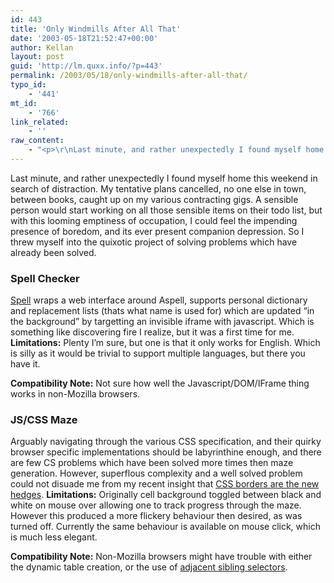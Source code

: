 ```yaml
---
id: 443
title: 'Only Windmills After All That'
date: '2003-05-18T21:52:47+00:00'
author: Kellan
layout: post
guid: 'http://lm.quxx.info/?p=443'
permalink: /2003/05/18/only-windmills-after-all-that/
typo_id:
    - '441'
mt_id:
    - '766'
link_related:
    - ''
raw_content:
    - "<p>\r\nLast minute, and rather unexpectedly I found myself home this weekend in search\r\nof distraction.  My tentative plans cancelled, no one else in town, between\r\nbooks, caught up on my various contracting gigs.  A sensible person would start\r\nworking on all those sensible items on their todo list, but with this looming\r\nemptiness of occupation, I could feel the impending presence of boredom, and its\r\never present companion depression.  So I threw myself into the quixotic project\r\nof solving problems which have already been solved.\r\n</p>\r\n<p>\r\n<h3>Spell Checker</h3>\r\n<a href=\\\"/spell\\\">Spell</a> wraps a web interface around Aspell, supports personal dictionary and\r\nreplacement lists (thats what name is used for) which are updated \\\"in the background\\\" by targetting an\r\ninvisible iframe with javascript.  Which is something like discovering fire I\r\nrealize, but it was a first time for me.\r\n</p>\r\n<p>\r\n<b>Limitations:</b>  Plenty I\\'m sure, but one is that it only works for English. Which\r\nis silly as it would be trivial to support multiple languages, but there you\r\nhave it.\r\n</p>\r\n<p>\r\n<b>Compatibility Note:</b>  Not sure how well the Javascript/DOM/IFrame thing works in\r\nnon-Mozilla browsers.\r\n</p>\r\n<p>\r\n<h3>JS/CSS Maze</h3>\r\nArguably navigating through the various CSS specification, and their\r\nquirky browser specific implementations should be labyrinthine enough, and there\r\nare few CS problems which have been solved more times then maze generation.  However,\r\nsuperflous complexity and a well solved problem could not disuade me from my\r\nrecent insight that <a href=\\\"/mazes\\\">CSS borders are the new hedges</a>. \r\n</p>\r\n<p>\r\n<b>Limitations:</b>  Originally cell background toggled between black and white on mouse over\r\n allowing one to track progress through the maze.  However this produced a more\r\n flickery behaviour then desired, as was turned off.  Currently the same\r\n behaviour is available on mouse click, which is much less elegant.\r\n</p>\r\n<p>\r\n<b>Compatibility Note:</b>  Non-Mozilla browsers might have trouble with either the\r\ndynamic table creation, or the use of <a href=\\\"\r\nhttp://www.w3.org/TR/REC-CSS2/selector.html#adjacent-selectors\\\">adjacent sibling\r\nselectors</a>.\r\n</p>"
---
```


Last minute, and rather unexpectedly I found myself home this weekend in search of distraction. My tentative plans cancelled, no one else in town, between books, caught up on my various contracting gigs. A sensible person would start working on all those sensible items on their todo list, but with this looming emptiness of occupation, I could feel the impending presence of boredom, and its ever present companion depression. So I threw myself into the quixotic project of solving problems which have already been solved.

### Spell Checker

[Spell](/spell) wraps a web interface around Aspell, supports personal dictionary and replacement lists (thats what name is used for) which are updated “in the background” by targetting an invisible iframe with javascript. Which is something like discovering fire I realize, but it was a first time for me. **Limitations:** Plenty I’m sure, but one is that it only works for English. Which is silly as it would be trivial to support multiple languages, but there you have it.

**Compatibility Note:** Not sure how well the Javascript/DOM/IFrame thing works in non-Mozilla browsers.

### JS/CSS Maze

Arguably navigating through the various CSS specification, and their quirky browser specific implementations should be labyrinthine enough, and there are few CS problems which have been solved more times then maze generation. However, superflous complexity and a well solved problem could not disuade me from my recent insight that [CSS borders are the new hedges](/mazes). **Limitations:** Originally cell background toggled between black and white on mouse over allowing one to track progress through the maze. However this produced a more flickery behaviour then desired, as was turned off. Currently the same behaviour is available on mouse click, which is much less elegant.

**Compatibility Note:** Non-Mozilla browsers might have trouble with either the dynamic table creation, or the use of [adjacent sibling selectors](
http://www.w3.org/TR/REC-CSS2/selector.html#adjacent-selectors).